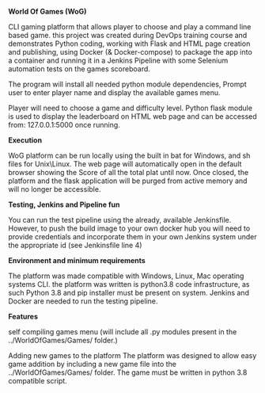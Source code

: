 
**World Of Games (WoG)**

CLI gaming platform that allows player to choose and play a command line based game.
this project was created during DevOps training course and demonstrates Python coding,
working with Flask and HTML page creation and publishing, 
using Docker (& Docker-compose) to package the app into a container and running it
in a Jenkins Pipeline with some Selenium automation tests on the games scoreboard.

The program will install all needed python module dependencies, 
Prompt user to enter player name and display the available games menu.

Player will need to choose a game and difficulty level. 
Python flask module is used to display the leaderboard on HTML web page 
and can be accessed from: 127.0.0.1:5000 once running.

**Execution**

WoG platform can be run locally using the built in bat for Windows, and sh files for Unix\Linux. 
The web page will automatically open in the default browser showing the Score of all the total plat until now. 
Once closed, the platform and the flask application will be purged from active memory 
and will no longer be accessible.

**Testing, Jenkins and Pipeline fun**

You can run the test pipeline using the already, available Jenkinsfile. 
However, to push the build image to your own docker hub you will need to provide 
credentials and incorporate them in your own Jenkins system under the appropriate id (see Jenkinsfile line 4)

**Environment and minimum requirements**

The platform was made compatible with Windows, Linux, Mac operating systems CLI.
the platform was written is python3.8 code infrastructure, 
as such Python 3.8 and pip installer must be present on system.
Jenkins and Docker are needed to run the testing pipeline.

**Features**

self compiling games menu (will include all .py modules present in the ../WorldOfGames/Games/ folder.)

Adding new games to the platform
The platform was designed to allow easy game addition by including a new game file 
into the ../WorldOfGames/Games/ folder. 
The game must be written in python 3.8 compatible script.


